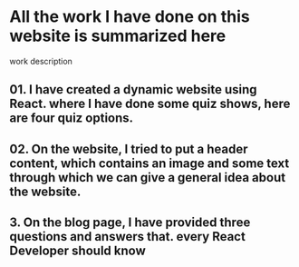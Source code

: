 # All the work I have done on this website is summarized here

work description

## 01. I have created a dynamic website using React. where I have done some quiz shows, here are four quiz options.

## 02. On the website, I tried to put a header content, which contains an image and some text through which we can give a general idea about the website.

## 3. On the blog page, I have provided three questions and answers that. every React Developer should know